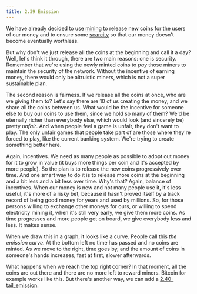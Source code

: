 ```yaml
---
title: 2.39 Emission
---
```

We have already decided to use [mining](2.09_miners.md) to release new coins for the users of our money and to ensure some [scarcity](2.07_scarcity.md) so that our money doesn't become eventually worthless.

But why don't we just release all the coins at the beginning and call it a day? Well, let's think it through, there are two main reasons: one is security. Remember that we're using the newly minted coins to *pay* those miners to maintain the security of the network. Without the incentive of earning money, there would only be altruistic miners, which is not a super sustainable plan.

The second reason is fairness. If we release all the coins at once, who are we giving them to? Let's say there are 10 of us creating the money, and we share all the coins between us. What would be the incentive for someone else to buy our coins to use them, since we hold so many of them? We'd be eternally richer than everybody else, which would look (and sincerely be) pretty *unfair*. And when people feel a game is unfair, they don't want to play. The only unfair games that people take part of are those where they're forced to play, like the current banking system. We're trying to create something better here.

Again, incentives. We need as many people as possible to adopt out money for it to grow in value (it buys more things per coin and it's accepted by more people). So the plan is to release the new coins progressively over time. And one smart way to do it is to release more coins at the beginning and a bit less and a bit less over time. Why's that? Again, balance of incentives. When our money is new and not many people use it, it's less useful, it's more of a risky bet, because it hasn't proved itself by a track record of being good money for years and used by millions. So, for those persons willing to exchange other moneys for ours, or willing to spend electricity mining it, when it's still very early, we give them more coins. As time progresses and more people get on board, we give everybody less and less. It makes sense.

When we draw this in a graph, it looks like a curve. People call this *the emission curve*. At the bottom left no time has passed and no coins are minted. As we move to the right, time goes by, and the amount of coins in someone's hands increases, fast at first, slower afterwards.

What happens when we reach the top right corner? In that moment, all the coins are out there and there are no more left to reward miners. Bitcoin for example works like this. But there's another way, we can add a [2.40-tail_emission](2.40_tail_emission.md).
